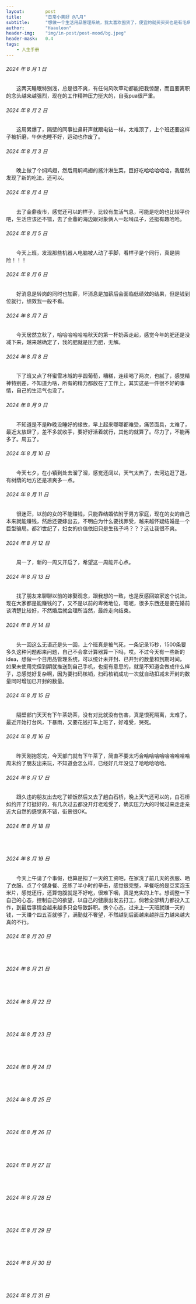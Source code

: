 ```yaml
---
layout:        post
title:         "日常小美好 @八月"
subtitle:      "想做一个生活用品管理系统，我太喜欢囤货了，便宜的就买买买也是有毛病"
author:        "Haauleon"
header-img:    "img/in-post/post-mood/bg.jpeg"
header-mask:   0.4
tags:
    - 人生手册
---
```


###### 2024 年 8 月 1 日
&emsp;&emsp;这两天睡眠特别浅，总是很不爽，有任何风吹草动都能把我惊醒，而且要离职的念头越来越强烈，现在的工作精神压力挺大的，自我pua很严重。

###### 2024 年 8 月 2 日
&emsp;&emsp;这周累爆了，隔壁的同事扯鼻鼾声就跟电钻一样，太难顶了，上个班还要这样子被折磨，午休也睡不好，运动也作废了。

###### 2024 年 8 月 3 日
&emsp;&emsp;晚上做了个焖鸡翅，然后用焖鸡翅的酱汁淋生菜，巨好吃哈哈哈哈哈，我居然发现了新的吃法，还可以。

###### 2024 年 8 月 4 日
&emsp;&emsp;去了金鼎夜市，感觉还可以的样子，比较有生活气息，可能是吃的也比较平价吧，生活应该还不错，去了金鼎的海边跟对象俩人一起啃瓜子，还挺有趣哈哈。

###### 2024 年 8 月 5 日
&emsp;&emsp;今天上班，发现那些机器人电脑被人动了手脚，看样子是个同行，真是阴险！！！

###### 2024 年 8 月 6 日
&emsp;&emsp;好消息是转岗的同时也加薪，坏消息是加薪后会面临低绩效的结果，但是钱到位就行，绩效我一般不看。

###### 2024 年 8 月 7 日
&emsp;&emsp;今天居然立秋了，哈哈哈哈哈哈秋天的第一杯奶茶走起，感觉今年的肥还是没减下来，越来越确定了，我的肥就是压力肥，无解。

###### 2024 年 8 月 8 日
&emsp;&emsp;下了班又点了杯蜜雪冰城的芋圆葡萄，糟糕，连续喝了两次，也腻了，感觉精神特别差，不知道为啥，所有的精力都放在了工作上，其实这是一件很不好的事情，自己的生活气也没了。

###### 2024 年 8 月 9 日
&emsp;&emsp;不知道是不是昨晚没睡好的缘故，早上起来哪哪都难受，痛苦面具，太难了，最近太放肆了，差不多就收手，要好好活着就行，其他的就算了。尽力了，不能再多了。周五了。

###### 2024 年 8 月 10 日
&emsp;&emsp;今天七夕，在小镇到处去溜了溜，感觉还阔以，天气太热了，去河边逛了逛，有树荫的地方还是凉爽多一点。

###### 2024 年 8 月 11 日
&emsp;&emsp;很迷茫，以前的女的不能赚钱，只能靠结婚依附于男方家庭，现在的女的自己本来就能赚钱，然后还要嫁出去，不明白为什么要找罪受，越来越怀疑结婚是一个巨型骗局。都21世纪了，妇女的价值依旧只是生孩子吗？？？这让我很不爽。

###### 2024 年 8 月 12 日
&emsp;&emsp;周一了，新的一周又开启了，希望这一周能开心点。

###### 2024 年 8 月 13 日
&emsp;&emsp;找了朋友来聊聊以前的嫁娶观念，跟我想的一致，也是反感回娘家这个说法，现在大家都是能赚钱的了，又不是以前的卑微地位，嗯呢，很多东西还是要在婚前谈清楚比较好，不然婚后就会理所当然，最终走向结束。

###### 2024 年 8 月 14 日
&emsp;&emsp;头一回这么无语还是头一回，上个班真是被气死，一条记录15秒，1500条要多久这种问题都来问题，自己不会拿计算器算一下吗，哎。不过今天有一些新的idea，想做一个日用品管理系统，可以统计未开封、已开封的数量和到期时间，如果未使用完但到期就推送到自己手机，也挺有意思的，就是不知道会做成什么样子，总感觉好复杂啊，因为要扫码核销，扫码核销成功一次就自动扣减未开封的数量同时增加已开封的数量。

###### 2024 年 8 月 15 日
&emsp;&emsp;隔壁部门天天有下午茶奶茶，没有对比就没有伤害，真是恨死隔离，太难了。最近开始打台风，下暴雨，又要花钱打车上班了，好难受，哭死。

###### 2024 年 8 月 16 日
&emsp;&emsp;昨天刚抱怨完，今天部门就有下午茶了，简直不要太巧合哈哈哈哈哈哈哈哈哈周末约了朋友出来玩，不知道会怎么样，已经好几年没见了哈哈哈哈哈。

###### 2024 年 8 月 17 日
&emsp;&emsp;跟久违的朋友出去吃了顿饭然后又去了趟白石桥，晚上天气还可以的，白石桥如约开了灯挺好的，有几次过去都没开灯老难受了，确实压力大的时候过来走走亲近大自然的感觉真不错，街景很OK。

###### 2024 年 8 月 18 日
&emsp;&emsp;

###### 2024 年 8 月 19 日
&emsp;&emsp;今天上午请了个事假，也算是扣了一天的工资吧，在家洗了前几天的衣服、晒了衣服、点了个健身餐、还练了半小时的拳击，感觉很完整，早餐吃的是豆浆泡玉米片，感觉还行，还算饱腹就是不好吃，很难下咽，真是充实的上午。想调整一下自己的心态，控制自己的欲望，以自己的健康出发去打工，倘若全部精力都投入工作，到最后事情会越来越多只会导致辞职。换个心态，过来上一天班就赚一天的钱，一天赚个四五百就够了，满勤就不奢望，不然越到后面越来越胖压力越来越大真的不行。

###### 2024 年 8 月 20 日
&emsp;&emsp;

###### 2024 年 8 月 21 日
&emsp;&emsp;

###### 2024 年 8 月 22 日
&emsp;&emsp;

###### 2024 年 8 月 23 日
&emsp;&emsp;

###### 2024 年 8 月 24 日
&emsp;&emsp;

###### 2024 年 8 月 25 日
&emsp;&emsp;

###### 2024 年 8 月 26 日
&emsp;&emsp;

###### 2024 年 8 月 27 日
&emsp;&emsp;

###### 2024 年 8 月 28 日
&emsp;&emsp;

###### 2024 年 8 月 29 日
&emsp;&emsp;

###### 2024 年 8 月 30 日
&emsp;&emsp;

###### 2024 年 8 月 31 日
&emsp;&emsp;
